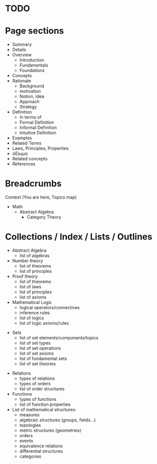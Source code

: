 # TODO


# Page sections

- Summary
- Details
- Overview
  - Introduction
  - Fundamentals
  - Foundations
- Concepts
- Rationale
  - Background
  - motivation
  - Notion, Idea
  - Approach
  - Strategy
- Definition
  - In terms of
  - Formal Definition
  - Informal Definition
  - Intuitive Definition
- Examples
- Related Terms
- Laws, Principles, Properties
- ἀξίωμα
- Related concepts
- References

# Breadcrumbs

Context (You are here, Topics map)
* Math
  * Abstract Algebra
    * Category Theory



# Collections / Index / Lists / Outlines

* Abstract Algebra
  - list of algebras
* Number theory
  - list of theorems
  - list of principles
* Proof theory
  - list of theorems
  - list of laws
  - list of principles
  - list of axioms
* Mathematical Logic
  - logical operators/connectives
  - inference rules
  - list of logics
  - list of logic axioms/rules
- Sets
  - list of set elements/components/topics
  - list of set types
  - list of set operations
  - list of set axioms
  - list of fundamental sets
  - list of set theories
* Relations
  - types of relations
  - types of orders
  - list of order structures
* Functions
  - types of functions
  - list of function properties
* List of mathematical structures:
  - measures
  - algebraic structures (groups, fields...)
  - topologies
  - metric structures (geometries)
  - orders
  - events
  - equivalence relations
  - differential structures
  - categories
